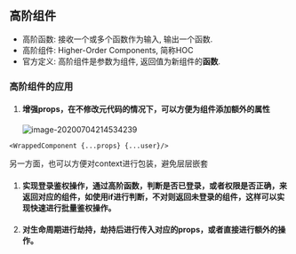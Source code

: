 ## 高阶组件

- 高阶函数: 接收一个或多个函数作为输入, 输出一个函数.
- 高阶组件: Higher-Order Components, 简称HOC
- 官方定义: 高阶组件是参数为组件, 返回值为新组件的**函数**.

### 高阶组件的应用

1. #### 增强props，在不修改元代码的情况下，可以方便为组件添加额外的属性

   ![image-20200704214534239](C:\Users\Camus\AppData\Roaming\Typora\typora-user-images\image-20200704214534239.png)

`<WrappedComponent {...props} {...user}/>`

另一方面，也可以方便对context进行包装，避免层层嵌套

1. #### 实现登录鉴权操作，通过高阶函数，判断是否已登录，或者权限是否正确，来返回对应的组件，如使用if进行判断，不对则返回未登录的组件，这样可以实现快速进行批量鉴权操作。

2. #### 对生命周期进行劫持，劫持后进行传入对应的props，或者直接进行额外的操作。